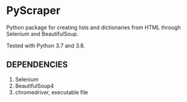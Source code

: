 # PyScraper
Python package for creating lists and dictionaries from HTML through Selenium and BeautifulSoup.

Tested with Python 3.7 and 3.8.

## DEPENDENCIES
1. Selenium
2. BeautifulSoup4
3. chromedriver, executable file
